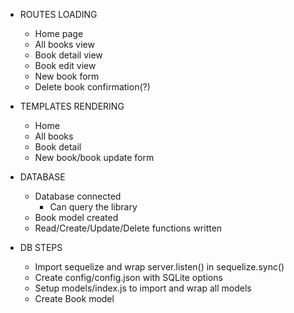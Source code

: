 - ROUTES LOADING
    - Home page
    - All books view
    - Book detail view
    - Book edit view
    - New book form
    - Delete book confirmation(?)

- TEMPLATES RENDERING
    - Home
    - All books
    - Book detail
    - New book/book update form

- DATABASE
    - Database connected
        - Can query the library
    - Book model created
    - Read/Create/Update/Delete functions written

- DB STEPS
    - Import sequelize and wrap server.listen() in sequelize.sync()
    - Create config/config.json with SQLite options
    - Setup models/index.js to import and wrap all models
    - Create Book model
